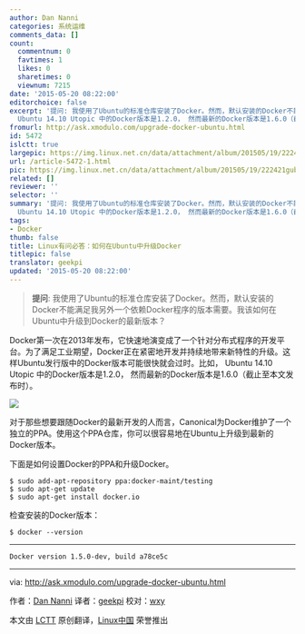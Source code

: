 ```yaml
---
author: Dan Nanni
categories: 系统运维
comments_data: []
count:
  commentnum: 0
  favtimes: 1
  likes: 0
  sharetimes: 0
  viewnum: 7215
date: '2015-05-20 08:22:00'
editorchoice: false
excerpt: '提问: 我使用了Ubuntu的标准仓库安装了Docker。然而，默认安装的Docker不能满足我另外一个依赖Docker程序的版本需要。我该如何在Ubuntu中升级到Docker的最新版本？  Docker第一次在2013年发布，它快速地演变成了一个针对分布式程序的开发平台。为了满足工业期望，Docker正在紧密地开发并持续地带来新特性的升级。这样Ubuntu发行版中的Docker版本可能很快就会过时。比如，
  Ubuntu 14.10 Utopic 中的Docker版本是1.2.0， 然而最新的Docker版本是1.6.0（截止至本文发布时）。  对于那些想要跟随Docker的最新开发的人而言，Canonical为Docker'
fromurl: http://ask.xmodulo.com/upgrade-docker-ubuntu.html
id: 5472
islctt: true
largepic: https://img.linux.net.cn/data/attachment/album/201505/19/222421gubgm7m7dp3tupyn.jpg
url: /article-5472-1.html
pic: https://img.linux.net.cn/data/attachment/album/201505/19/222421gubgm7m7dp3tupyn.jpg.thumb.jpg
related: []
reviewer: ''
selector: ''
summary: '提问: 我使用了Ubuntu的标准仓库安装了Docker。然而，默认安装的Docker不能满足我另外一个依赖Docker程序的版本需要。我该如何在Ubuntu中升级到Docker的最新版本？  Docker第一次在2013年发布，它快速地演变成了一个针对分布式程序的开发平台。为了满足工业期望，Docker正在紧密地开发并持续地带来新特性的升级。这样Ubuntu发行版中的Docker版本可能很快就会过时。比如，
  Ubuntu 14.10 Utopic 中的Docker版本是1.2.0， 然而最新的Docker版本是1.6.0（截止至本文发布时）。  对于那些想要跟随Docker的最新开发的人而言，Canonical为Docker'
tags:
- Docker
thumb: false
title: Linux有问必答：如何在Ubuntu中升级Docker
titlepic: false
translator: geekpi
updated: '2015-05-20 08:22:00'
---
```



> 
> **提问**: 我使用了Ubuntu的标准仓库安装了Docker。然而，默认安装的Docker不能满足我另外一个依赖Docker程序的版本需要。我该如何在Ubuntu中升级到Docker的最新版本？
> 
> 
> 


Docker第一次在2013年发布，它快速地演变成了一个针对分布式程序的开发平台。为了满足工业期望，Docker正在紧密地开发并持续地带来新特性的升级。这样Ubuntu发行版中的Docker版本可能很快就会过时。比如， Ubuntu 14.10 Utopic 中的Docker版本是1.2.0， 然而最新的Docker版本是1.6.0（截止至本文发布时）。


![](/data/attachment/album/201505/19/222421gubgm7m7dp3tupyn.jpg)


对于那些想要跟随Docker的最新开发的人而言，Canonical为Docker维护了一个独立的PPA。使用这个PPA仓库，你可以很容易地在Ubuntu上升级到最新的Docker版本。


下面是如何设置Docker的PPA和升级Docker。



```
$ sudo add-apt-repository ppa:docker-maint/testing
$ sudo apt-get update
$ sudo apt-get install docker.io

```

检查安装的Docker版本：



```
$ docker --version

```



---



```
Docker version 1.5.0-dev, build a78ce5c

```



---


via: <http://ask.xmodulo.com/upgrade-docker-ubuntu.html>


作者：[Dan Nanni](http://ask.xmodulo.com/author/nanni) 译者：[geekpi](https://github.com/geekpi) 校对：[wxy](https://github.com/wxy)


本文由 [LCTT](https://github.com/LCTT/TranslateProject) 原创翻译，[Linux中国](http://linux.cn/) 荣誉推出